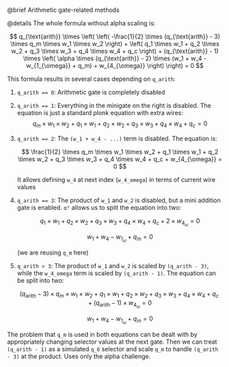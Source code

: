 @brief Arithmetic gate-related methods

@details The whole formula without alpha scaling is:

$$
q_{\text{arith}} \times \left( \left( -\frac{1}{2} \times (q_{\text{arith}} - 3) \times q_m \times w_1 \times w_2 \right) + \left( q_1 \times w_1 + q_2 \times w_2 + q_3 \times w_3 + q_4 \times w_4 + q_c \right) + (q_{\text{arith}} - 1) \times \left( \alpha \times (q_{\text{arith}} - 2) \times (w_1 + w_4 - w_{1_{\omega}} + q_m) + w_{4_{\omega}} \right) \right) = 0
$$

This formula results in several cases depending on `q_arith`:

1. `q_arith == 0`: Arithmetic gate is completely disabled
2. `q_arith == 1`: Everything in the minigate on the right is disabled. The equation is just a standard plonk equation with extra wires:
   $$
   q_m \times w_1 \times w_2 + q_1 \times w_1 + q_2 \times w_2 + q_3 \times w_3 + q_4 \times w_4 + q_c = 0
   $$
3. `q_arith == 2`: The `(w_1 + w_4 - ...)` term is disabled. The equation is:

   $$
   \frac{1}{2} \times q_m \times w_1 \times w_2 + q_1 \times w_1 + q_2 \times w_2 + q_3 \times w_3 + q_4 \times w_4 + q_c + w_{4_{\omega}} = 0
   $$

   It allows defining `w_4` at next index (`w_4_omega`) in terms of current wire values

4. `q_arith == 3`: The product of `w_1` and `w_2` is disabled, but a mini addition gate is enabled. `α²` allows us to split the equation into two:

   $$
   q_1 \times w_1 + q_2 \times w_2 + q_3 \times w_3 + q_4 \times w_4 + q_c + 2 \times w_{4_{\omega}} = 0
   $$

   $$
   w_1 + w_4 - w_{1_{\omega}} + q_m = 0
   $$

   (we are reusing `q_m` here)

5. `q_arith > 3`: The product of `w_1` and `w_2` is scaled by `(q_arith - 3)`, while the `w_4_omega` term is scaled by `(q_arith - 1)`. The equation can be split into two:

   $$
   (q_{\text{arith}} - 3) \times q_m \times w_1 \times w_2 + q_1 \times w_1 + q_2 \times w_2 + q_3 \times w_3 + q_4 \times w_4 + q_c + (q_{\text{arith}} - 1) \times w_{4_{\omega}} = 0
   $$

   $$
   w_1 + w_4 - w_{1_{\omega}} + q_m = 0
   $$

The problem that `q_m` is used in both equations can be dealt with by appropriately changing selector values at the next gate. Then we can treat `(q_arith - 1)` as a simulated `q_6` selector and scale `q_m` to handle `(q_arith - 3)` at the product. Uses only the alpha challenge.
